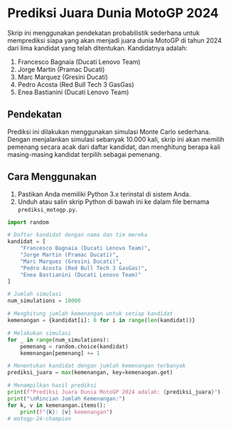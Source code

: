 # Prediksi Juara Dunia MotoGP 2024

Skrip ini menggunakan pendekatan probabilistik sederhana untuk memprediksi siapa yang akan menjadi juara dunia MotoGP di tahun 2024 dari lima kandidat yang telah ditentukan. Kandidatnya adalah:

1. Francesco Bagnaia (Ducati Lenovo Team)
2. Jorge Martin (Pramac Ducati)
3. Marc Marquez (Gresini Ducati)
4. Pedro Acosta (Red Bull Tech 3 GasGas)
5. Enea Bastianini (Ducati Lenovo Team)

## Pendekatan

Prediksi ini dilakukan menggunakan simulasi Monte Carlo sederhana. Dengan menjalankan simulasi sebanyak 10.000 kali, skrip ini akan memilih pemenang secara acak dari daftar kandidat, dan menghitung berapa kali masing-masing kandidat terpilih sebagai pemenang.

## Cara Menggunakan

1. Pastikan Anda memiliki Python 3.x terinstal di sistem Anda.
2. Unduh atau salin skrip Python di bawah ini ke dalam file bernama `prediksi_motogp.py`.

```python
import random

# Daftar kandidat dengan nama dan tim mereka
kandidat = [
    "Francesco Bagnaia (Ducati Lenovo Team)",
    "Jorge Martin (Pramac Ducati)",
    "Marc Marquez (Gresini Ducati)",
    "Pedro Acosta (Red Bull Tech 3 GasGas)",
    "Enea Bastianini (Ducati Lenovo Team)"
]

# Jumlah simulasi
num_simulations = 10000

# Menghitung jumlah kemenangan untuk setiap kandidat
kemenangan = {kandidat[i]: 0 for i in range(len(kandidat))}

# Melakukan simulasi
for _ in range(num_simulations):
    pemenang = random.choice(kandidat)
    kemenangan[pemenang] += 1

# Menentukan kandidat dengan jumlah kemenangan terbanyak
prediksi_juara = max(kemenangan, key=kemenangan.get)

# Menampilkan hasil prediksi
print(f"Prediksi Juara Dunia MotoGP 2024 adalah: {prediksi_juara}")
print("\nRincian Jumlah Kemenangan:")
for k, v in kemenangan.items():
    print(f"{k}: {v} kemenangan")
#   m o t o g p - 2 4 - c h a m p i o n  
 